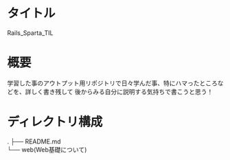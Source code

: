 # タイトル
Rails_Sparta_TIL

# 概要
学習した事のアウトプット用リポジトリで日々学んだ事、特にハマったところなどを、詳しく書き残して
後からみる自分に説明する気持ちで書こうと思う！

# ディレクトリ構成
.
├── README.md  
└── web(Web基礎について)
